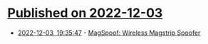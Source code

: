 # [Published on 2022-12-03](index.md)

* [2022-12-03, 19:35:47](https://news.ycombinator.com/item?id=33846515) - [MagSpoof: Wireless Magstrip Spoofer](https://github.com/samyk/magspoof)
